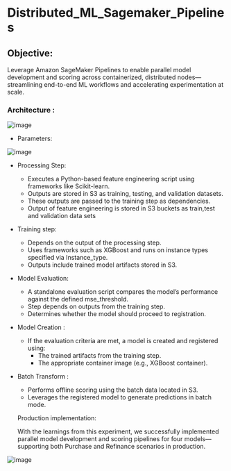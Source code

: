 # Distributed_ML_Sagemaker_Pipelines

## Objective:
Leverage Amazon SageMaker Pipelines to enable parallel model development and scoring across containerized, distributed nodes—streamlining end-to-end ML workflows and accelerating experimentation at scale.

### Architecture :

![image](https://github.com/user-attachments/assets/0adca7b6-0745-4f7a-b839-3221d1d79d6e)


* Parameters:

![image](https://github.com/user-attachments/assets/3312dabb-84be-407c-8b9c-b2e4f7469c58)

* Processing Step:
   * Executes a Python-based feature engineering script using frameworks like Scikit-learn.
   * Outputs are stored in S3 as training, testing, and validation datasets.
   * These outputs are passed to the training step as dependencies.
   * Output of feature engineering is stored in S3 buckets as train,test and validation data sets
* Training step:
   * Depends on the output of the processing step.
   * Uses frameworks such as XGBoost and runs on instance types specified via Instance_type.
   * Outputs include trained model artifacts stored in S3.
* Model Evaluation:
     * A standalone evaluation script compares the model’s performance against the defined mse_threshold.
     * Step depends on outputs from the training step.
     * Determines whether the model should proceed to registration.
 * Model Creation :
    * If the evaluation criteria are met, a model is created and registered using:
        * The trained artifacts from the training step.
        * The appropriate container image (e.g., XGBoost container).
 * Batch Transform :
    * Performs offline scoring using the batch data located in S3.
    * Leverages the registered model to generate predictions in batch mode.
    
   Production implementation:
   
   With the learnings from this experiment, we successfully implemented parallel model development and scoring pipelines for four models—supporting both Purchase and Refinance scenarios in production.
   
  ![image](https://github.com/user-attachments/assets/bf438d9f-2f86-48fb-aef7-5194f169949f)



   

